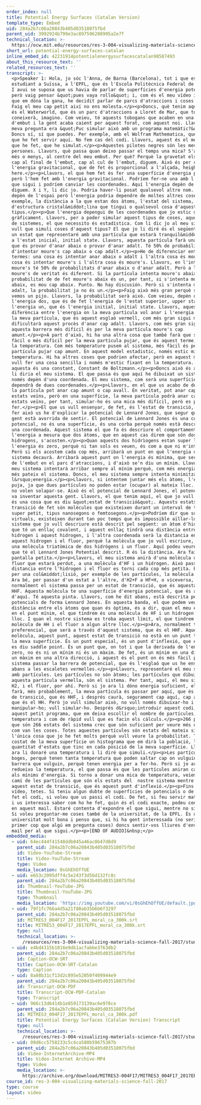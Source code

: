 ```yaml
---
order_index: null
title: Potential Energy Surfaces (Catalan Version)
template_type: Embed
uid: 284a2b7c06a20843b405d03518075fbd
parent_uid: 3992924b799e3ac897596208995a2e7f
technical_location: >-
  https://ocw.mit.edu/resources/res-3-004-visualizing-materials-science-fall-2017/student-projects-by-year/EPFL2017/potential-energy-surfaces/potential-energy-surfaces-catalan
short_url: potential-energy-surfaces-catalan
inline_embed_id: 42231914potentialenergysurfacescatalan98587493
about_this_resource_text: ''
related_resources_text: ''
transcript: >-
  <p>Speaker 1: Hola, jo sóc l'Anna, de Barna (Barcelona), tot i que estic
  estudiant a Suïssa, a l'EPFL, que és l'Escola Politècnica Federal de Lausanne.
  I avui se suposa que us havia de parlar de superfícies d'energia potencial,
  però vaig pensar &quot;pues vaya rollo&quot; i, com és el meu vídeo i faig el
  que em dóna la gana, he decidit parlar de parcs d'atraccions i coses guays.
  Faig el meu cap petit així no ens molesta.</p><p>Doncs, què tenim aquí? Això
  és el Waterworld, que és un parc d'atraccions a Lloret de Mar, que tothom
  coneixerà, imagino. Com veieu, té aquests tobogans que acaben en una mena
  d'embut i la gent acaba caient per aquest forat, com aquest noi. Llavors, la
  meva pregunta era &quot;Puc simular això amb un programa matemàtic?&quot;.
  Doncs sí, sí que puedes. Per exemple, amb el Wolfram Mathematica, que és el
  que he fet servir aquí. No fem cas del codi. Llavors, aquest és el meu embut
  que he fet, que he simulat.</p><p>Aquestes pilotes negres són les meves
  persones. Llavors, què passa quan deixo passar el temps una mica? S'acosten,
  més o menys, al centre del meu embut. Per què? Perquè la gravetat els empeny
  cap al final de l'embut, cap al cul de l'embut, diguem. Això és per culpa de
  l'energia gravitacional, que de fet és proporcional a l'alçada, height
  here.</p><p>Llavors, el que hem fet és fer una superfície d'energia potencial,
  però l'hem fet amb l'energia gravitacional. Podríem fer-ne una amb l'energia
  que sigui i podríem canviar les coordenades. Aquí l'energia depèn de l'espai,
  diguem. X i Y, li dic jo. Podria haver-li posat qualsevol altre nom. Aquí
  depèn de l'espai però l'energia podria dependre de moltes altres coses. Per
  exemple, la distància a la que estan dos àtoms, l'estat del sistema, el tipus
  d'estructura cristal&middot;lina que tingui o qualsevol cosa d'aquest
  tipus.</p><p>Que l'energia depengui de les coordenades que jo estic dibuixant
  gràficament. Llavors, per a poder simular aquest tipus de coses, aquest tipus
  de sistemes, el que necessito és estadística. Com li dic jo al meu sistema que
  vull que simuli coses d'aquest tipus? El que jo li diré és el següent: jo tinc
  un estat que representaré amb una partícula que estarà tranquil&middot;lament
  a l'estat inicial, initial state. Llavors, aquesta partícula farà una cosa,
  que és provar d'anar abaix o provar d'anar adalt. Té 50% de probabilitats
  d'intentar moure's cap abaix o cap adalt.</p><p>He de diferenciar entre dos
  termes: una cosa és intentar anar abaix o adalt i l'altra cosa és moure's. Una
  cosa és intentar moure's i l'altra cosa és moure's. Llavors, en l'intent de
  moure's té 50% de probabilitats d'anar abaix o d'anar adalt. Però a l'hora de
  moure's de veritat és diferent. Si la partícula intenta moure's abaix, la
  probabilitat de de fet moure's abaix és un, per tant, si s'intenta moure cap
  abaix, es mou cap abaix. Punto. No hay discusión. Però si s'intenta moure cap
  adalt, la probabilitat ja no és un.</p><p>Faig això més gran perquè sinó no
  vemos un pijo. Llavors, la probabilitat serà això. Com veieu, depèn de
  l'energia dos, que és de fet l'energia de l'estat superior, upper state, i
  l'energia un, que és l'energia initial, initial state. Llavors, aquesta
  diferència entre l'energia on la meva partícula vol anar i l'energia a la que
  la meva partícula, que és aquest esglaó vermell, com més gran sigui més
  dificultarà aquest procès d'anar cap adalt. Llavors, com més gran sigui
  aquesta barrera més difícil és per la meva partícula moure's cap
  amunt.</p><p>A part d'això, hi ha una altra cosa que també farà que sigui més
  fàcil o més difícil per la meva partícula pujar, que és aquest terme, que és
  la temperatura. Com més temperature pusem al sistema, més fàcil és per la meva
  partícula pujar cap amunt. En aquest model estadistic, només estic mirant
  temperatura. Hi ha altres coses que podrien afectar, però en aquest moment jo
  vull fer una cosa sencilla i només m'estic fixant en la temperatura. La K
  aquesta és una constant, Constant de Boltzmann.</p><p>Doncs això és al que jo
  li diria el meu sistema. El que passa és que aquí he dibuixat un sistema que
  només depèn d'una coordenada. El meu sistema, com serà una superfície,
  dependrà de dues coordenades.</p><p>Llavors, en el que us acabo de descriure,
  la partícula pot anar cap amunt o cap avall. En veritat, pot anar cap a dos
  estats veïns, però en una superfície, la meva partícula podrà anar cap a vuit
  estats veïns, per tant, simular-ho és una mica més difícil, però es pot
  fer.</p><p>El que us vull ensenyar, de fet, és l'estat de transició, però per
  fer això us he d'explicar la potencial de Lennard Jones, que segur que molta
  gent està avorrida de sentir. El potencial de Lennard Jones és una corba
  potencial, no és una superfície, és una corba perquè només està descrit per
  una coordenada. Aquest sistema el que fa és descriure el comportament de
  l'energia a mesura que dos àtoms, que en aquest cas direm que són dos
  hidrogens, s'acosten.</p><p>Quan aquests dos hidrìogens estan super lluny,
  l'energia és zero, perquè ni tan sols es veuen, és com a que ni m'interessa.
  Però si els acostem cada cop més, arribarà un punt en què l'energia del
  sistema decaurà. Arribarà aquest punt on l'energia és mínima, que seria el cul
  de l'embut en el parc d'atraccions, i d'això se'n diu un mínim. Llavors, el
  meu sistema intentarà arribar sempre al mínim perquè, com més energia tingui,
  més pateix el sistema. Doncs, el meu sistema sempre intenta minimitzar
  l&rsquo;energia.</p><p>Llavors, si intentem juntar més els àtoms, l'energia
  puja, ja que dues partícules no poden estar (ocupar) al mateix lloc. Per tant,
  no volen solapar-se. Això és el potencial de Lennard Jones, el potencial que
  va inventar aquesta gent. Llavors, el que tenim aquí, el que jo vull descriure
  és una cosa que es diu &quot;estat de transició&quot;. Aquests estats de
  transició de fet són molècules que existeixen durant un interval de temps
  super petit, tipus nanosegons o femtosegons.</p><p>Podríem dir que són inclús
  virtuals, existeixen durant tan poc temps que és impossible aïllar-los. Aquest
  sistema que jo vull descriure està descrit pel següent: un àtom d'hidrogen,
  que té un enllaç covalent, i aquest enllaç tindrà una distància entre aquest
  hidrogen i aquest hidrogen, i l'altra coordenada serà la distancia entre
  aquest hidrogen i el fluor, perquè la molècula que jo vull escriure, l'HHF, és
  una molècula triatòmica de dos hidrògens i un fluor. Aquí podeu veure la pinta
  que té el Lennard Jones Potential descrit. R és la distància. Ara faig la
  pantalla petita.</p><p>Llavors, el meu sistema anirà d'una molècula d'H2 i un
  fluor que estarà perdut, a una molècula d'HF i un hidrogen. Això passa quan la
  distancia entre l'hidrogen i el fluor es torni cada cop més petita. Podria ser
  per una col&middot;lisió, per exemple de les partícules, la molècula i l'àtom.
  Ara bé, per passar d'un estat a l'altre, d'H2+F a HF+H, o viceversa,
  normalment el sistema passa per un estat de transició, que és aquesta molècula
  HHF. Aquesta molècula te una superfície d'energia potencial, que és aquesta
  d'aquí. Té aquesta pinta. Llavors, com he dit abans, està descrita per dos
  potencials de forma Lennard Jones. En aquesta banda, el que podem veure és la
  distància entre els àtoms que quan és òptima, és a dir, quan el meu estat està
  en el punt mínim, el que tindrem és una molècula de HF i un hidrogen a algun
  lloc. I quan el nostre sistema es troba aquest límit, el que tindrem és la
  molècula de HH i el fluor a algun altre lloc.</p><p>Ara, normalment té un camí
  preferencial, que serà a través d'aquest sistema, que és el HHF. Aquesta
  molècula, aquest punt, aquest estat de transició no està en un punt trivial de
  la meva superfície. És un punt especial, és un punt d'inflexió, que en anglès
  es diu saddle point. És un punt que, on tot i que la derivada de l'energia és
  zero, no és ni un mínim ni és un màxim. De fet, és un mínim en una direcció i
  un màxim en una altra direcció, i aquest és el punt on és més fàcil per al meu
  sistema passar la barrera de potencial, que és l'esglaó que us he ensenyat
  abans a les escaletes vermelles.</p><p>Llavors, representaré el meu sistema
  amb partícules. Les partícules no són àtoms; les partícules que dibuixaré, com
  aquesta partícula vermella, són el sistema. Per tant, aquí, el meu sistema és
  H2, i el fluor, por ahí. Però si jo ara li dóno energia suficient, el que
  farà, més probablement, la meva partícula és passar per aquí, que és l'estat
  de transició, que és HHF, i després caurà, segurament cap aquí, cap al mínim,
  que és el HH. Però jo vull simular això, no vull només dibuixar-ho i poder
  manipular-ho; vull simular-ho. Després d&rsquo;introduir aquest codi, tenim
  aquest petit programa, que em deixa escollir el nombre de partícules, la
  temperatura i com de ràpid vull que es facin els càlculs.</p><p>266 partícules
  que són 266 estats del sistema crec que són suficient per veure més o menys
  com van les coses. Totes aquestes partícules són estats del mateix sistema,
  l'única cosa que jo he fet molts perquè vull veure la probabilitat. Tinc al
  costat de la meva superfície un histograma que em dirà la població, la
  quantitat d'estats que tinc en cada posició de la meva superfície. Llavors, jo
  ara li donaré una temperatura i li diré que simuli.</p><p>Les partícules van
  boges, perquè tenen tanta temperatura que poden saltar cap on vulguin, la
  barrera que vulguin, perquè tenen energia per a fer-ho. Però si jo ara
  redueixo la temperatura, el que passa és que les partícules aniran caient cap
  als mínims d'energia. Si torno a donar una mica de temperatura, veiem que el
  camí de les partícules que són els estats del  nostre sistema mentre travessa
  aquest estat de transició, que és aquest punt d'inflexió.</p><p>Fins aquí el
  vídeo, tetes. Si teniu algun dubte de superfícies de potencials o de com he
  fet el codi, si voleu que us passi el codi. De fet, si feu servir matemàtiques
  i us interessa saber com ho he fet, quin és el codi exacte, podeu contactar-me
  en aquest mail. Estaré contenta d'expondre el que sigui, mentre no sigui spam.
  Si voleu preguntar-me coses també de la universitat, de la EPFL. És una
  universitat molt bona i penso que, si hi ha gent interessada (no seria el
  primer cop que algú em pregunta coses) doncs sentir-vos lliures d'enviar-me un
  mail per al que sigui.</p><p>[END OF AUDIO]&nbsp;</p>
embedded_media:
  - uid: 64ec444f41548ddb045a46ac0b47d8d9
    parent_uid: 284a2b7c06a20843b405d03518075fbd
    id: Video-YouTube-Stream
    title: Video-YouTube-Stream
    type: Video
    media_location: 0sGhEhOffUE
  - uid: e653c2095dff4c5e243f3d5bd132fc8c
    parent_uid: 284a2b7c06a20843b405d03518075fbd
    id: Thumbnail-YouTube-JPG
    title: Thumbnail-YouTube-JPG
    type: Thumbnail
    media_location: 'https://img.youtube.com/vi/0sGhEhOffUE/default.jpg'
  - uid: 79f1fc766a4d5a21f80ab35b6b6f3297
    parent_uid: 284a2b7c06a20843b405d03518075fbd
    id: MITRES3_004F17_2017EPFL_moral_ca_300k.srt
    title: MITRES3_004F17_2017EPFL_moral_ca_300k.srt
    type: null
    technical_location: >-
      /resources/res-3-004-visualizing-materials-science-fall-2017/student-projects-by-year/EPFL2017/potential-energy-surfaces/potential-energy-surfaces-catalan/MITRES3_004F17_2017EPFL_moral_ca_300k.srt
  - uid: e4bd4315b1016e9db1acfabbe3763db2
    parent_uid: 284a2b7c06a20843b405d03518075fbd
    id: Caption-OCW-SRT
    title: Caption-OCW-SRT-Catalan
    type: Caption
  - uid: 8a88b31cf13d2c895e52050f409944e9
    parent_uid: 284a2b7c06a20843b405d03518075fbd
    id: Transcript-OCW-PDF
    title: Transcript-OCW-PDF-Catalan
    type: Transcript
  - uid: 966c13d6414b1e859173139ac6e978ce
    parent_uid: 284a2b7c06a20843b405d03518075fbd
    id: MITRES3_004F17_2017EPFL_moral_ca_300k.pdf
    title: Potential Energy Surfaces (Catalan Version) Transcript
    type: null
    technical_location: >-
      /resources/res-3-004-visualizing-materials-science-fall-2017/student-projects-by-year/EPFL2017/potential-energy-surfaces/potential-energy-surfaces-catalan/MITRES3_004F17_2017EPFL_moral_ca_300k.pdf
  - uid: 09d6cc5758233c5c4ca580b59675387b
    parent_uid: 284a2b7c06a20843b405d03518075fbd
    id: Video-InternetArchive-MP4
    title: Video-Internet Archive-MP4
    type: Video
    media_location: >-
      https://archive.org/download/MITRES3-004F17/MITRES3_004F17_2017EPFL_moral_ca_300k.mp4
course_id: res-3-004-visualizing-materials-science-fall-2017
type: course
layout: video
---
```

